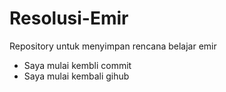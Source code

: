# Resolusi-Emir
Repository untuk menyimpan rencana belajar emir
- Saya mulai kembli commit
- Saya mulai kembali gihub
